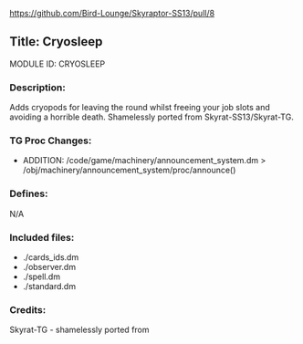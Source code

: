 https://github.com/Bird-Lounge/Skyraptor-SS13/pull/8

## Title: Cryosleep

MODULE ID: CRYOSLEEP

### Description:

Adds cryopods for leaving the round whilst freeing your job slots and avoiding a horrible death.  Shamelessly ported from Skyrat-SS13/Skyrat-TG.

### TG Proc Changes:

- ADDITION: /code/game/machinery/announcement_system.dm > /obj/machinery/announcement_system/proc/announce()

### Defines:

N/A

### Included files:

- ./cards_ids.dm
- ./observer.dm
- ./spell.dm
- ./standard.dm

### Credits:

Skyrat-TG - shamelessly ported from